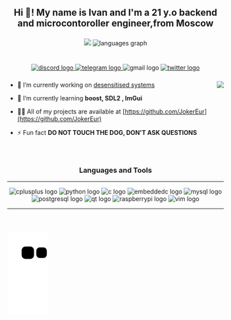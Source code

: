 <h2 align="Center">Hi 👋! My name is Ivan and I'm a 21 y.o backend and microcontoroller engineer,from Moscow</h2>

###

<div align="center">
<!--   <img src="https://github-readme-stats.vercel.app/api?hide_title=false&hide_rank=false&show_icons=true&include_all_commits=true&count_private=true&disable_animations=false&theme=gruvbox&locale=en&hide_border=false&username=JokerEur" height="150" alt="stats graph"  /> -->
  <img height="150" src="https://github-readme-stats-sigma-five.vercel.app/api/top-langs/?username=JokerEur&layout=compact&langs_count=16&theme=gruvbox&hide_title=false"/>
  <img src="https://github-readme-stats.vercel.app/api/top-langs?locale=en&hide_title=false&layout=compact&card_width=320&langs_count=5&theme=gruvbox&hide_border=false&username=JokerEur" height="150" alt="languages graph"  />
</div>

###

<br clear="both">

<div align="center">
  <a href="discordapp.com/users/274944870781681664" target="_blank">
    <img src="https://img.shields.io/static/v1?message=Discord&logo=discord&label=&color=7289DA&logoColor=white&labelColor=&style=for-the-badge" height="35" alt="discord logo"  />
  </a>
  <a href="https://t.me/servan_t" target="_blank">
    <img src="https://img.shields.io/static/v1?message=Telegram&logo=telegram&label=&color=2CA5E0&logoColor=white&labelColor=&style=for-the-badge" height="35" alt="telegram logo"  />
  </a>
  <img src="https://img.shields.io/static/v1?message=Gmail&logo=gmail&label=&color=D14836&logoColor=white&labelColor=&style=for-the-badge" height="35" alt="gmail logo"  />
  <a href="https://twitter.com/palladeinc" target="_blank">
    <img src="https://img.shields.io/static/v1?message=Twitter&logo=twitter&label=&color=1DA1F2&logoColor=white&labelColor=&style=for-the-badge" height="35" alt="twitter logo"  />
  </a>
</div>

###

<img align="Right" height="150" src="https://i.postimg.cc/28RfBb2z/2022-12-12-6-31-05-PM.jpg"/> 

###

- 🔭 I’m currently working on [desensitised systems](https://s3-solutions.org/) 

- 🌱 I’m currently learning **boost, SDL2 , ImGui**

- 👨‍💻 All of my projects are available at [https://github.com/JokerEur](https://github.com/JokerEur)

- ⚡ Fun fact **DO NOT TOUCH THE DOG, DON'T ASK QUESTIONS**

###

<br clear="both">


<h3 align="Center">Languages and Tools</h3>

---

<div align="center">
  <img src="https://cdn.jsdelivr.net/gh/devicons/devicon/icons/cplusplus/cplusplus-original.svg" height="30" width="42" alt="cplusplus logo"  />
  <img src="https://cdn.jsdelivr.net/gh/devicons/devicon/icons/python/python-original.svg" height="30" width="42" alt="python logo"  />
  <img src="https://cdn.jsdelivr.net/gh/devicons/devicon/icons/c/c-original.svg" height="30" width="42" alt="c logo"  />
  <img src="https://cdn.jsdelivr.net/gh/devicons/devicon/icons/embeddedc/embeddedc-original.svg" height="30" width="42" alt="embeddedc logo"  />
  <img src="https://cdn.jsdelivr.net/gh/devicons/devicon/icons/mysql/mysql-original.svg" height="30" width="42" alt="mysql logo"  />
  <img src="https://cdn.jsdelivr.net/gh/devicons/devicon/icons/postgresql/postgresql-original.svg" height="30" width="42" alt="postgresql logo"  />
  <img src="https://cdn.jsdelivr.net/gh/devicons/devicon/icons/qt/qt-original.svg" height="30" width="42" alt="qt logo"  />
  <img src="https://cdn.jsdelivr.net/gh/devicons/devicon/icons/raspberrypi/raspberrypi-original.svg" height="30" width="42" alt="raspberrypi logo"  />
  <img src="https://cdn.jsdelivr.net/gh/devicons/devicon/icons/vim/vim-original.svg" height="30" width="42" alt="vim logo"  />
</div>

---

###

<br clear="both">

![snake gif](https://github.com/JokerEur/JokerEur/blob/output/github-contribution-grid-snake.svg)

###
